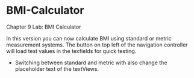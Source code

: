 BMI-Calculator
==============

Chapter 9 Lab: BMI Calculator

In this version you can now calculate BMI using standard or metric measurement systems.  The button on top left of the navigation controller will load test values in the texfields for quick testing.

- Switching between standard and metric with also change the placeholder text of the textViews.
